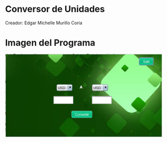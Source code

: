 # Conversor de Unidades
Creador: Edgar Michelle Murillo Coria
# Imagen del Programa
![enter image description here](https://github.com/Soulwistel/ConversorMonedas/blob/master/Preview.png?raw=true)
